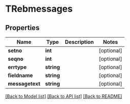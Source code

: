 # TRebmessages

## Properties
Name | Type | Description | Notes
------------ | ------------- | ------------- | -------------
**setno** | **int** |  | [optional] 
**seqno** | **int** |  | [optional] 
**errtype** | **string** |  | [optional] 
**fieldname** | **string** |  | [optional] 
**messagetext** | **string** |  | [optional] 

[[Back to Model list]](../README.md#documentation-for-models) [[Back to API list]](../README.md#documentation-for-api-endpoints) [[Back to README]](../README.md)


